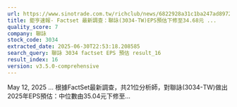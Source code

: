 ```yaml
---
url: https://www.sinotrade.com.tw/richclub/news/6822928a31c1ba247ad89723
title: 鉅亨速報- Factset 最新調查：聯詠(3034-TW)EPS預估下修至34.68元 ...
quality_score: 7
company: 聯詠
stock_code: 3034
extracted_date: 2025-06-30T22:53:18.208585
search_query: 聯詠 3034 factset EPS 預估 result_16
result_index: 16
version: v3.5.0-comprehensive
---
```


May 12, 2025 ... 根據FactSet最新調查，共21位分析師，對聯詠(3034-TW)做出2025年EPS預估：中位數由35.04元下修至...